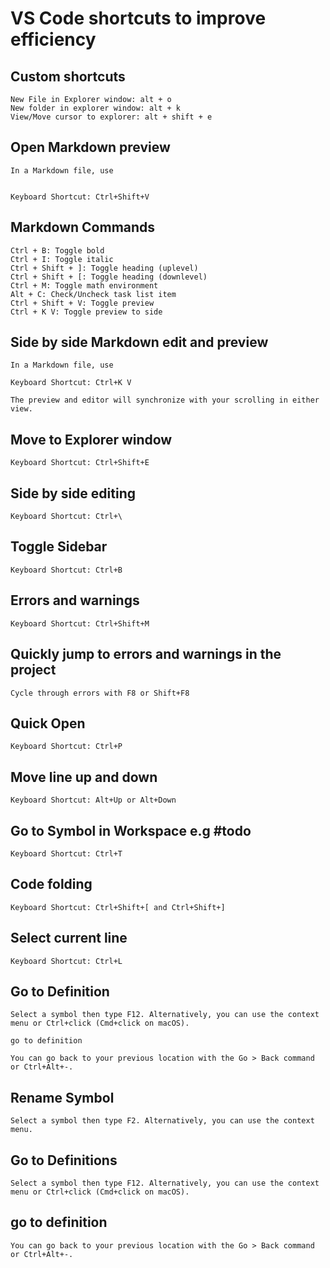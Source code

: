 # VS Code shortcuts to improve efficiency

## Custom shortcuts

    New File in Explorer window: alt + o
    New folder in explorer window: alt + k
    View/Move cursor to explorer: alt + shift + e

## Open Markdown preview

    In a Markdown file, use
    

    Keyboard Shortcut: Ctrl+Shift+V

## Markdown Commands

    Ctrl + B: Toggle bold
    Ctrl + I: Toggle italic
    Ctrl + Shift + ]: Toggle heading (uplevel)
    Ctrl + Shift + [: Toggle heading (downlevel)
    Ctrl + M: Toggle math environment
    Alt + C: Check/Uncheck task list item
    Ctrl + Shift + V: Toggle preview
    Ctrl + K V: Toggle preview to side

## Side by side Markdown edit and preview

    In a Markdown file, use

    Keyboard Shortcut: Ctrl+K V

    The preview and editor will synchronize with your scrolling in either view.

## Move to Explorer window

    Keyboard Shortcut: Ctrl+Shift+E

## Side by side editing

    Keyboard Shortcut: Ctrl+\

## Toggle Sidebar

    Keyboard Shortcut: Ctrl+B

## Errors and warnings

    Keyboard Shortcut: Ctrl+Shift+M

## Quickly jump to errors and warnings in the project

    Cycle through errors with F8 or Shift+F8

## Quick Open

    Keyboard Shortcut: Ctrl+P

## Move line up and down

    Keyboard Shortcut: Alt+Up or Alt+Down

## Go to Symbol in Workspace e.g #todo

    Keyboard Shortcut: Ctrl+T

## Code folding

    Keyboard Shortcut: Ctrl+Shift+[ and Ctrl+Shift+]

## Select current line

    Keyboard Shortcut: Ctrl+L

## Go to Definition

    Select a symbol then type F12. Alternatively, you can use the context menu or Ctrl+click (Cmd+click on macOS).

    go to definition

    You can go back to your previous location with the Go > Back command or Ctrl+Alt+-.

## Rename Symbol

    Select a symbol then type F2. Alternatively, you can use the context menu.

## Go to Definitions

    Select a symbol then type F12. Alternatively, you can use the context menu or Ctrl+click (Cmd+click on macOS).

## go to definition

    You can go back to your previous location with the Go > Back command or Ctrl+Alt+-.
